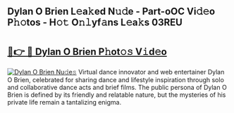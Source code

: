 ## Dylan O Brien L𝚎a𝚔ed N𝚞𝚍e - Part-oOC Vi𝚍𝚎o P𝚑𝚘tos - H𝚘𝚝 O𝚗𝚕yf𝚊ns L𝚎a𝚔s 03REU

# <h2><a href="http://kfazca.oniu.top/?m=Dylan+O+Brien">🔗👉 🔴 Dylan O Brien P𝚑ot𝚘𝚜 V𝚒d𝚎o</a></h2>

[![Dylan O Brien Nu𝚍e𝚜](https://i.imgur.com/0qMVB7G.gif)](http://kfazca.oniu.top/?m=Dylan+O+Brien)
Virtual dance innovator and web entertainer Dylan O Brien, celebrated for sharing dance and lifestyle inspiration through solo and collaborative dance acts and brief films. The public persona of Dylan O Brien is defined by its friendly and relatable nature, but the mysteries of his private life remain a tantalizing enigma.  
